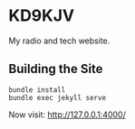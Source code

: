 # KD9KJV
My radio and tech website.

## Building the Site

```
bundle install
bundle exec jekyll serve
```

Now visit: <http://127.0.0.1:4000/>
